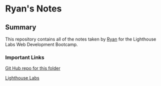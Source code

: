 # Ryan's Notes

## Summary
This repository contains all of the notes taken by [Ryan](https://github.com/Rmaceac) for the Lighthouse Labs Web Development Bootcamp.

### Important Links
[Git Hub repo for this folder](https://github.com/Rmaceac/lighthouse-web-notes)

[Lighthouse Labs](www.lighthouselabs.ca)